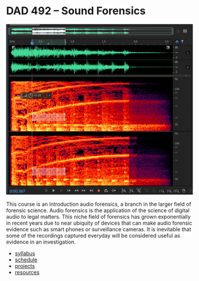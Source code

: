 # DAD 492 – Sound Forensics

![](pages/images/audition.png)

This course is an introduction audio forensics, a branch in the larger field of forensic science. Audio forensics is the application of the science of digital audio to legal matters. This niche field of forensics has grown exponentially in recent years due to near ubiquity of devices that can make audio forensic evidence such as smart phones or surveillance cameras. It is inevitable that some of the recordings captured everyday will be considered useful as evidence in an investigation. 

- [syllabus](pages/syllabus)
- [schedule](pages/schedule)
- [projects](pages/projects)
- [resources](pages/resources)